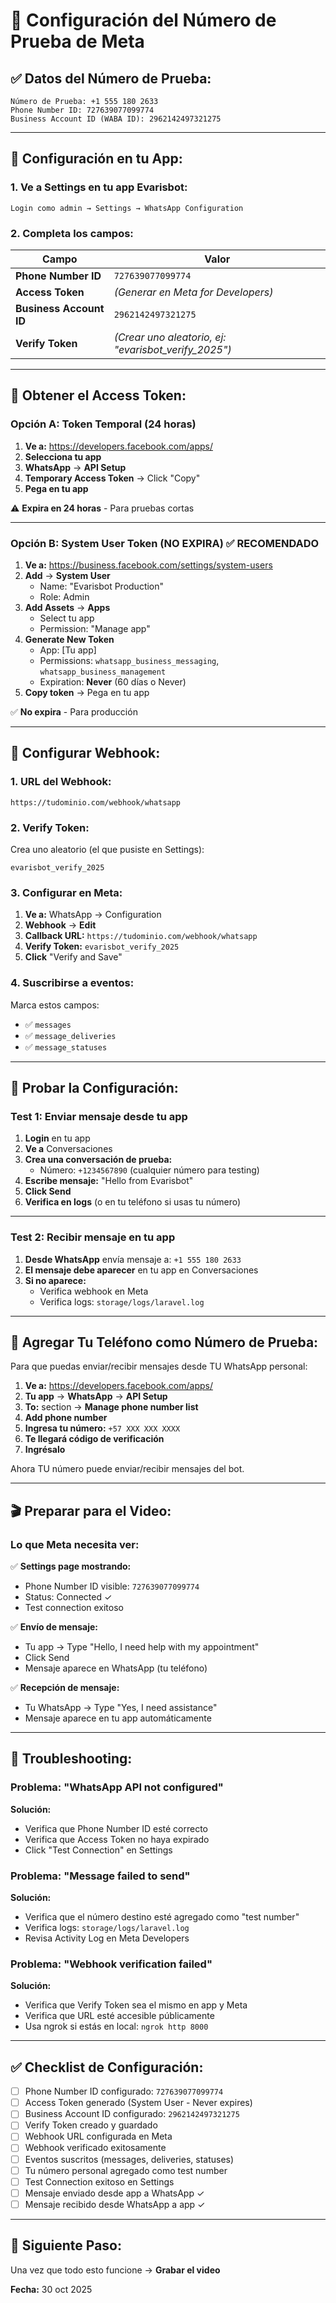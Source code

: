 # 📱 Configuración del Número de Prueba de Meta

## ✅ **Datos del Número de Prueba:**

```
Número de Prueba: +1 555 180 2633
Phone Number ID: 727639077099774
Business Account ID (WABA ID): 2962142497321275
```

---

## 🔧 **Configuración en tu App:**

### **1. Ve a Settings en tu app Evarisbot:**
```
Login como admin → Settings → WhatsApp Configuration
```

### **2. Completa los campos:**

| Campo | Valor |
|-------|-------|
| **Phone Number ID** | `727639077099774` |
| **Access Token** | *(Generar en Meta for Developers)* |
| **Business Account ID** | `2962142497321275` |
| **Verify Token** | *(Crear uno aleatorio, ej: "evarisbot_verify_2025")* |

---

## 🔑 **Obtener el Access Token:**

### **Opción A: Token Temporal (24 horas)**

1. **Ve a:** https://developers.facebook.com/apps/
2. **Selecciona tu app**
3. **WhatsApp** → **API Setup**
4. **Temporary Access Token** → Click "Copy"
5. **Pega en tu app**

⚠️ **Expira en 24 horas** - Para pruebas cortas

---

### **Opción B: System User Token (NO EXPIRA) ✅ RECOMENDADO**

1. **Ve a:** https://business.facebook.com/settings/system-users
2. **Add** → **System User**
   - Name: "Evarisbot Production"
   - Role: Admin
3. **Add Assets** → **Apps**
   - Select tu app
   - Permission: "Manage app"
4. **Generate New Token**
   - App: [Tu app]
   - Permissions: `whatsapp_business_messaging`, `whatsapp_business_management`
   - Expiration: **Never** (60 días o Never)
5. **Copy token** → Pega en tu app

✅ **No expira** - Para producción

---

## 📝 **Configurar Webhook:**

### **1. URL del Webhook:**
```
https://tudominio.com/webhook/whatsapp
```

### **2. Verify Token:**
Crea uno aleatorio (el que pusiste en Settings):
```
evarisbot_verify_2025
```

### **3. Configurar en Meta:**

1. **Ve a:** WhatsApp → Configuration
2. **Webhook** → **Edit**
3. **Callback URL:** `https://tudominio.com/webhook/whatsapp`
4. **Verify Token:** `evarisbot_verify_2025`
5. **Click** "Verify and Save"

### **4. Suscribirse a eventos:**

Marca estos campos:
- ✅ `messages`
- ✅ `message_deliveries`
- ✅ `message_statuses`

---

## 🧪 **Probar la Configuración:**

### **Test 1: Enviar mensaje desde tu app**

1. **Login** en tu app
2. **Ve a** Conversaciones
3. **Crea una conversación de prueba:**
   - Número: `+1234567890` (cualquier número para testing)
4. **Escribe mensaje:** "Hello from Evarisbot"
5. **Click Send**
6. **Verifica en logs** (o en tu teléfono si usas tu número)

---

### **Test 2: Recibir mensaje en tu app**

1. **Desde WhatsApp** envía mensaje a: `+1 555 180 2633`
2. **El mensaje debe aparecer** en tu app en Conversaciones
3. **Si no aparece:**
   - Verifica webhook en Meta
   - Verifica logs: `storage/logs/laravel.log`

---

## 📱 **Agregar Tu Teléfono como Número de Prueba:**

Para que puedas enviar/recibir mensajes desde TU WhatsApp personal:

1. **Ve a:** https://developers.facebook.com/apps/
2. **Tu app** → **WhatsApp** → **API Setup**
3. **To:** section → **Manage phone number list**
4. **Add phone number**
5. **Ingresa tu número:** `+57 XXX XXX XXXX`
6. **Te llegará código de verificación**
7. **Ingrésalo**

Ahora TU número puede enviar/recibir mensajes del bot.

---

## 🎬 **Preparar para el Video:**

### **Lo que Meta necesita ver:**

✅ **Settings page mostrando:**
- Phone Number ID visible: `727639077099774`
- Status: Connected ✓
- Test connection exitoso

✅ **Envío de mensaje:**
- Tu app → Type "Hello, I need help with my appointment"
- Click Send
- Mensaje aparece en WhatsApp (tu teléfono)

✅ **Recepción de mensaje:**
- Tu WhatsApp → Type "Yes, I need assistance"
- Mensaje aparece en tu app automáticamente

---

## 🚨 **Troubleshooting:**

### **Problema: "WhatsApp API not configured"**
**Solución:**
- Verifica que Phone Number ID esté correcto
- Verifica que Access Token no haya expirado
- Click "Test Connection" en Settings

### **Problema: "Message failed to send"**
**Solución:**
- Verifica que el número destino esté agregado como "test number"
- Verifica logs: `storage/logs/laravel.log`
- Revisa Activity Log en Meta Developers

### **Problema: "Webhook verification failed"**
**Solución:**
- Verifica que Verify Token sea el mismo en app y Meta
- Verifica que URL esté accesible públicamente
- Usa ngrok si estás en local: `ngrok http 8000`

---

## ✅ **Checklist de Configuración:**

- [ ] Phone Number ID configurado: `727639077099774`
- [ ] Access Token generado (System User - Never expires)
- [ ] Business Account ID configurado: `2962142497321275`
- [ ] Verify Token creado y guardado
- [ ] Webhook URL configurada en Meta
- [ ] Webhook verificado exitosamente
- [ ] Eventos suscritos (messages, deliveries, statuses)
- [ ] Tu número personal agregado como test number
- [ ] Test Connection exitoso en Settings
- [ ] Mensaje enviado desde app a WhatsApp ✓
- [ ] Mensaje recibido desde WhatsApp a app ✓

---

## 🎯 **Siguiente Paso:**

Una vez que todo esto funcione → **Grabar el video**

**Fecha:** 30 oct 2025
